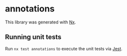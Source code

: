 # annotations

This library was generated with [Nx](https://nx.dev).

## Running unit tests

Run `nx test annotations` to execute the unit tests via
[Jest](https://jestjs.io).
